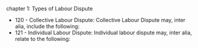 chapter 1: Types of Labour Dispute

<ul>
			<li>120 - Collective Labour Dispute: Collective Labour Dispute may, inter alia, include the following:<ul>
			</ul></li>			<li>121 - Individual Labour Dispute: Individual labour dispute may, inter alia, relate to the following:<ul>
			</ul></li></ul>